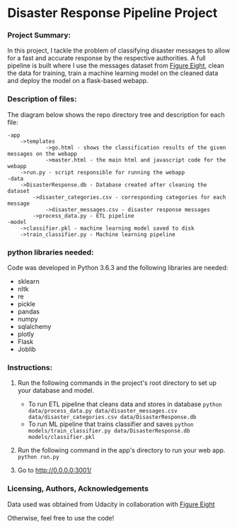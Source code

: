 # Disaster Response Pipeline Project

### Project Summary:
In this project, I tackle the problem of classifying disaster messages to allow for a fast and accurate response
by the respective authorities. A full pipeline is built where I use the messages dataset from [Figure Eight](https://appen.com/datasets/combined-disaster-response-data/), clean
the data for training, train a machine learning model on the cleaned data and deploy the model on a flask-based webapp.

### Description of files:

The diagram below shows the repo directory tree and description for each file:
```
-app
	->templates
    		->go.html - shows the classification results of the given messages on the webapp
        	->master.html - the main html and javascript code for the webapp
	->run.py - script responsible for running the webapp
-data
	->DisasterResponse.db - Database created after cleaning the dataset
		->disaster_categories.csv - corresponding categories for each message
    		->disaster_messages.csv - disaster response messages
    	->process_data.py - ETL pipeline
-model
	->classifier.pkl - machine learning model saved to disk
   	->train_classifier.py - Machine learning pipeline
```
### python libraries needed:

Code was developed in Python 3.6.3 and the following libraries are needed:
- sklearn
- nltk
- re
- pickle
- pandas
- numpy
- sqlalchemy
- plotly
- Flask
- Joblib

### Instructions:
1. Run the following commands in the project's root directory to set up your database and model.

    - To run ETL pipeline that cleans data and stores in database
        `python data/process_data.py data/disaster_messages.csv data/disaster_categories.csv data/DisasterResponse.db`
    - To run ML pipeline that trains classifier and saves
        `python models/train_classifier.py data/DisasterResponse.db models/classifier.pkl`

2. Run the following command in the app's directory to run your web app.
    `python run.py`

3. Go to http://0.0.0.0:3001/

### Licensing, Authors, Acknowledgements

Data used was obtained from Udacity in collaboration with [Figure Eight](https://appen.com/datasets/combined-disaster-response-data/)

Otherwise, feel free to use the code!
